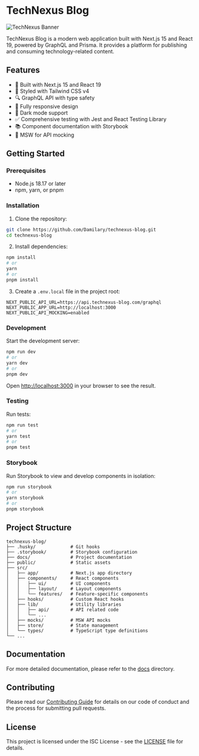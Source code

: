 # TechNexus Blog

![TechNexus Banner](public/images/banner.png)

TechNexus Blog is a modern web application built with Next.js 15 and React 19, powered by GraphQL and Prisma. It provides a platform for publishing and consuming technology-related content.

## Features

- 🚀 Built with Next.js 15 and React 19
- 🎨 Styled with Tailwind CSS v4
- 🔍 GraphQL API with type safety
- 📱 Fully responsive design
- 🌙 Dark mode support
- ✅ Comprehensive testing with Jest and React Testing Library
- 📚 Component documentation with Storybook
- 🔄 MSW for API mocking

## Getting Started

### Prerequisites

- Node.js 18.17 or later
- npm, yarn, or pnpm

### Installation

1. Clone the repository:

```bash
git clone https://github.com/Damilary/technexus-blog.git
cd technexus-blog
```

2. Install dependencies:

```bash
npm install
# or
yarn
# or
pnpm install
```

3. Create a `.env.local` file in the project root:

```
NEXT_PUBLIC_API_URL=https://api.technexus-blog.com/graphql
NEXT_PUBLIC_APP_URL=http://localhost:3000
NEXT_PUBLIC_API_MOCKING=enabled
```

### Development

Start the development server:

```bash
npm run dev
# or
yarn dev
# or
pnpm dev
```

Open [http://localhost:3000](http://localhost:3000) in your browser to see the result.

### Testing

Run tests:

```bash
npm run test
# or
yarn test
# or
pnpm test
```

### Storybook

Run Storybook to view and develop components in isolation:

```bash
npm run storybook
# or
yarn storybook
# or
pnpm storybook
```

## Project Structure

```
technexus-blog/
├── .husky/             # Git hooks
├── .storybook/         # Storybook configuration
├── docs/               # Project documentation
├── public/             # Static assets
├── src/
│   ├── app/            # Next.js app directory
│   ├── components/     # React components
│   │   ├── ui/         # UI components
│   │   ├── layout/     # Layout components
│   │   └── features/   # Feature-specific components
│   ├── hooks/          # Custom React hooks
│   ├── lib/            # Utility libraries
│   │   ├── api/        # API related code
│   │   └── ...
│   ├── mocks/          # MSW API mocks
│   ├── store/          # State management
│   └── types/          # TypeScript type definitions
└── ...
```

## Documentation

For more detailed documentation, please refer to the [docs](./docs) directory.

## Contributing

Please read our [Contributing Guide](./CONTRIBUTING.md) for details on our code of conduct and the process for submitting pull requests.

## License

This project is licensed under the ISC License - see the [LICENSE](LICENSE) file for details. 